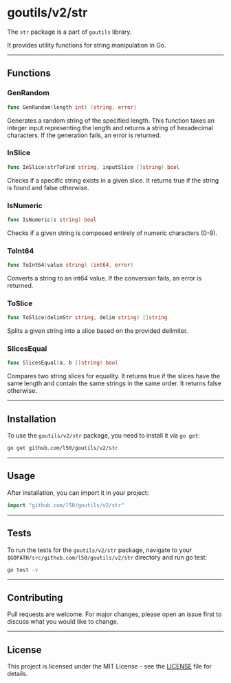 # goutils/v2/str

The `str` package is a part of `goutils` library.

It provides utility functions for string manipulation in Go.

---

## Functions

### GenRandom

```go
func GenRandom(length int) (string, error)
```

Generates a random string of the specified length. This function
takes an integer input representing the length and returns a
string of hexadecimal characters. If the generation fails, an error is returned.

### InSlice

```go
func InSlice(strToFind string, inputSlice []string) bool
```

Checks if a specific string exists in a given slice. It returns true
if the string is found and false otherwise.

### IsNumeric

```go
func IsNumeric(s string) bool
```

Checks if a given string is composed entirely of numeric characters (0-9).

### ToInt64

```go
func ToInt64(value string) (int64, error)
```

Converts a string to an int64 value. If the conversion fails, an error is returned.

### ToSlice

```go
func ToSlice(delimStr string, delim string) []string
```

Splits a given string into a slice based on the provided delimiter.

### SlicesEqual

```go
func SlicesEqual(a, b []string) bool
```

Compares two string slices for equality. It returns true if the slices
have the same length and contain the same strings in the same order.
It returns false otherwise.

---

## Installation

To use the `goutils/v2/str` package, you need to install it via `go get`:

```bash
go get github.com/l50/goutils/v2/str
```

---

## Usage

After installation, you can import it in your project:

```go
import "github.com/l50/goutils/v2/str"
```

---

## Tests

To run the tests for the `goutils/v2/str` package, navigate to
your `$GOPATH/src/github.com/l50/goutils/v2/str` directory
and run go test:

```bash
go test -v
```

---

## Contributing

Pull requests are welcome. For major changes, please
open an issue first to discuss what you would like to change.

---

## License

This project is licensed under the MIT License - see
the [LICENSE](../LICENSE) file for details.
